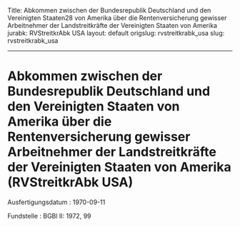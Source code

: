 Title: Abkommen zwischen der Bundesrepublik Deutschland und den Vereinigten Staaten28
  von Amerika über die Rentenversicherung gewisser Arbeitnehmer der Landstreitkräfte
  der Vereinigten Staaten von Amerika
jurabk: RVStreitkrAbk USA
layout: default
origslug: rvstreitkrabk_usa
slug: rvstreitkrabk_usa

---

# Abkommen zwischen der Bundesrepublik Deutschland und den Vereinigten Staaten von Amerika über die Rentenversicherung gewisser Arbeitnehmer der Landstreitkräfte der Vereinigten Staaten von Amerika (RVStreitkrAbk USA)

Ausfertigungsdatum
:   1970-09-11

Fundstelle
:   BGBl II: 1972, 99


